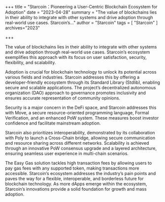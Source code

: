+++
title = "Starcoin：Pioneering a User-Centric Blockchain Ecosystem for Adoption"
date = "2023-04-28"
summary = "The value of blockchains lies in their ability to integrate with other systems and drive adoption through real-world use cases. Starcoin’s..."
author = "Starcoin"
tags = [
    "Starcoin"
]
archives="2023"

+++

The value of blockchains lies in their ability to integrate with other systems and drive adoption through real-world use cases. Starcoin’s ecosystem exemplifies this approach with its focus on user satisfaction, security, flexibility, and scalability.

Adoption is crucial for blockchain technology to unlock its potential across various fields and industries. Starcoin addresses this by offering a developer-friendly ecosystem through its Standard Library (Stdlib), enabling secure and scalable applications. The project’s decentralized autonomous organization (DAO) approach to governance promotes inclusivity and ensures accurate representation of community opinions.

Security is a major concern in the DeFi space, and Starcoin addresses this with Move, a secure resource-oriented programming language, Formal Verification, and an enhanced PoW system. These measures boost investor confidence and facilitate mainstream adoption.

Starcoin also prioritizes interoperability, demonstrated by its collaboration with Poly to launch a Cross-Chain bridge, allowing secure communication and resource sharing across different networks. Scalability is achieved through an innovative PoW consensus upgrade and a layered architecture, ensuring seamless user experience in multi-chain scenarios.

The Easy Gas solution tackles high transaction fees by allowing users to pay gas fees with any supported token, making transactions more accessible. Starcoin’s ecosystem addresses the industry’s pain points and paves the way for a flexible, interoperable, and borderless future for blockchain technology. As more dApps emerge within the ecosystem, Starcoin’s innovations provide a solid foundation for growth and mass adoption.
